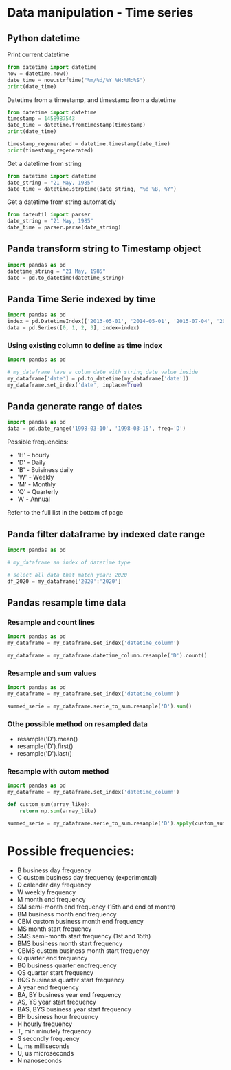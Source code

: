 # Data manipulation - Time series

## Python datetime

Print current datetime

```python
from datetime import datetime
now = datetime.now()
date_time = now.strftime("%m/%d/%Y %H:%M:%S")
print(date_time)
```
Datetime from a timestamp, and timestamp from a datetime

```python
from datetime import datetime
timestamp = 1458987543
date_time = datetime.fromtimestamp(timestamp)
print(date_time)

timestamp_regenerated = datetime.timestamp(date_time)
print(timestamp_regenerated)
```

Get a datetime from string

```python
from datetime import datetime
date_string = "21 May, 1985"
date_time = datetime.strptime(date_string, "%d %B, %Y")
```

Get a datetime from string automaticly

```python
from dateutil import parser
date_string = "21 May, 1985"
date_time = parser.parse(date_string)
```

## Panda transform string to Timestamp object

```python
import pandas as pd
datetime_string = "21 May, 1985"
date = pd.to_datetime(datetime_string)
```

## Panda Time Serie indexed by time

```python
import pandas as pd
index = pd.DatetimeIndex(['2013-05-01', '2014-05-01', '2015-07-04', '2016-05-01'])
data = pd.Series([0, 1, 2, 3], index=index)
```

### Using existing column to define as time index
```python
import pandas as pd

# my_dataframe have a colum date with string date value inside
my_dataframe['date'] = pd.to_datetime(my_dataframe['date'])
my_dataframe.set_index('date', inplace=True)
```

## Panda generate range of dates

```python
import pandas as pd
data = pd.date_range('1998-03-10', '1998-03-15', freq='D')
```
Possible frequencies:

* 'H' - hourly
* 'D' - Daily
* 'B' - Buisiness daily
* 'W' - Weekly
* 'M' - Monthly
* 'Q' - Quarterly
* 'A' - Annual

Refer to the full list in the bottom of page

## Panda filter dataframe by indexed date range

```python
import pandas as pd

# my_dataframe an index of datetime type

# select all data that match year: 2020
df_2020 = my_dataframe['2020':'2020']
```

## Pandas resample time data

### Resample and count lines

```python
import pandas as pd
my_dataframe = my_dataframe.set_index('datetime_column')

my_dataframe = my_dataframe.datetime_column.resample('D').count() 
```

### Resample and sum values

```python
import pandas as pd
my_dataframe = my_dataframe.set_index('datetime_column')

summed_serie = my_dataframe.serie_to_sum.resample('D').sum() 
```

### Othe possible method on resampled data

* resample('D').mean()
* resample('D').first()
* resample('D').last()

### Resample with cutom method

```python
import pandas as pd
my_dataframe = my_dataframe.set_index('datetime_column')

def custom_sum(array_like):
    return np.sum(array_like)

summed_serie = my_dataframe.serie_to_sum.resample('D').apply(custom_sum)
```

# Possible frequencies:

* B         business day frequency
* C         custom business day frequency (experimental)
* D         calendar day frequency
* W         weekly frequency
* M         month end frequency
* SM        semi-month end frequency (15th and end of month)
* BM        business month end frequency
* CBM       custom business month end frequency
* MS        month start frequency
* SMS       semi-month start frequency (1st and 15th)
* BMS       business month start frequency
* CBMS      custom business month start frequency
* Q         quarter end frequency
* BQ        business quarter endfrequency
* QS        quarter start frequency
* BQS       business quarter start frequency
* A         year end frequency
* BA, BY    business year end frequency
* AS, YS    year start frequency
* BAS, BYS  business year start frequency
* BH        business hour frequency
* H         hourly frequency
* T, min    minutely frequency
* S         secondly frequency
* L, ms     milliseconds
* U, us     microseconds
* N         nanoseconds